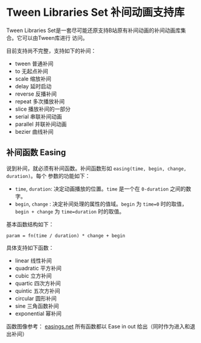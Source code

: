 # Tween Libraries Set 补间动画支持库
Tween Libraries Set是一套尽可能还原支持B站原有补间动画的补间动画库集合。它可以由Tween库进行
访问。

目前支持尚不完整，支持如下的补间：

- tween 普通补间
- to 无起点补间
- scale 缩放补间
- delay 延时启动
- reverse 反播补间
- repeat 多次播放补间
- slice 播放补间的一部分
- serial 串联补间动画
- parallel 并联补间动画
- bezier 曲线补间


## 补间函数 Easing
说到补间，就必须有补间函数。补间函数形如 `easing(time, begin, change, duration)`。每个
参数的功能如下：

- `time`, `duration`: 决定动画播放的位置。`time` 是一个在 `0-duration` 之间的数字。
- `begin`, `change` : 决定补间处理的属性的值域。`begin` 为 `time=0` 时的取值，
    `begin + change` 为 `time=duration` 时的取值。

基本函数结构如下：

```
param = fn(time / duration) * change + begin
```
具体支持如下函数：

- linear 线性补间
- quadratic 平方补间
- cubic 立方补间
- quartic 四次方补间
- quintic 五次方补间
- circular 圆形补间
- sine 三角函数补间
- exponential 幂补间

函数图像参考： [easings.net](http://easings.net/)
所有函数都以 Ease in out 给出（同时作为进入和退出补间）
